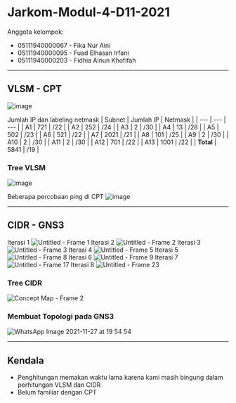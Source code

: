 # Jarkom-Modul-4-D11-2021

Anggota kelompok:
- 05111940000067 - Fika Nur Aini
- 05111940000095 - Fuad Elhasan Irfani
- 05111940000203 - Fidhia Ainun Khofifah
---
## VLSM - CPT
![image](https://user-images.githubusercontent.com/73324192/143679610-8efd55cc-2819-4dcf-9dbd-a8f7ef90224f.png)

Jumlah IP dan labeling netmask
| Subnet | Jumlah IP | Netmask |
| --- | --- | --- |
| A1 | 721 | /22 |
| A2 | 252 | /24 |
| A3 | 2 | /30 |
| A4 | 13 | /28 |
| A5 | 502 | /23 |
| A6 | 521 | /22 |
| A7 | 2021 | /21 |
| A8 | 101 | /25 |
| A9 | 2 | /30 |
| A10 | 2 | /30 |
| A11 | 2 | /30 |
| A12 | 701 | /22 |
| A13 | 1001 | /22 |
| **Total** | 5841 | /19 |

### Tree VLSM
![image](https://user-images.githubusercontent.com/90237196/143682536-1faed369-6fa4-4a11-86b2-785f7e07fdc9.png)

Beberapa percobaan ping di CPT
![image](https://user-images.githubusercontent.com/73324192/143682800-257fdb4f-73cf-4420-a7df-bc436c7b8569.png)

---
## CIDR - GNS3
Iterasi 1
![Untitled - Frame 1](https://user-images.githubusercontent.com/68769284/143684946-0eccfe32-2ffa-4bc9-9980-a4972d9e8c9e.jpg)
Iterasi 2
![Untitled - Frame 2](https://user-images.githubusercontent.com/68769284/143684972-53f4a31e-98f5-4df8-a7ba-fe1d3a2938f9.jpg)
Iterasi 3
![Untitled - Frame 3](https://user-images.githubusercontent.com/68769284/143684979-b95d89d0-f5b1-4838-ab95-7a9ce3bd8bfc.jpg)
Iterasi 4
![Untitled - Frame 5](https://user-images.githubusercontent.com/68769284/143684986-6eac48a8-fa12-443f-8501-b28038b9bf56.jpg)
Iterasi 5
![Untitled - Frame 8](https://user-images.githubusercontent.com/68769284/143684996-663f95f0-890b-4a16-9ecb-a79094bca5d7.jpg)
Iterasi 6
![Untitled - Frame 9](https://user-images.githubusercontent.com/68769284/143685002-4006035e-ebb2-4e2f-94a4-5e092c9740f3.jpg)
Iterasi 7
![Untitled - Frame 17](https://user-images.githubusercontent.com/68769284/143685009-c50086b5-be5d-4832-a5dd-1a44b5536a9d.jpg)
Iterasi 8
![Untitled - Frame 23](https://user-images.githubusercontent.com/68769284/143685013-5ef189c4-e01b-4fab-8163-8317d03b3ab0.jpg)

### Tree CIDR
![Concept Map - Frame 2](https://user-images.githubusercontent.com/68769284/143685937-7f7319df-2c56-4020-8903-8f244b4d9886.jpg)

### Membuat Topologi pada GNS3
![WhatsApp Image 2021-11-27 at 19 54 54](https://user-images.githubusercontent.com/68769284/143685970-aa215b26-7146-4109-994c-caef3df4287a.jpeg)



---
## Kendala
- Penghitungan memakan waktu lama karena kami masih bingung dalam perhitungan VLSM dan CIDR
- Belum familiar dengan CPT
